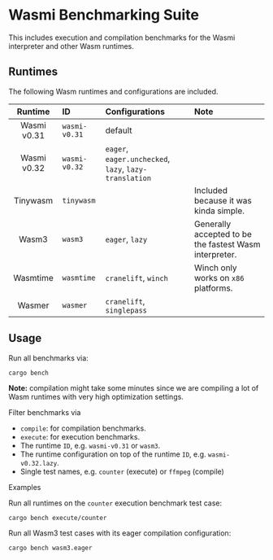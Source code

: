 # Wasmi Benchmarking Suite

This includes execution and compilation benchmarks for the Wasmi interpreter and other Wasm runtimes.

## Runtimes

The following Wasm runtimes and configurations are included.

| Runtime | ID | Configurations | Note |
|:-------:|:---------------|:-----|:---|
| Wasmi v0.31 | `wasmi-v0.31` | default | |
| Wasmi v0.32 | `wasmi-v0.32` | `eager`, `eager.unchecked`, `lazy`, `lazy-translation` | |
| Tinywasm | `tinywasm` | | Included because it was kinda simple. |
| Wasm3 | `wasm3` | `eager`, `lazy` | Generally accepted to be the fastest Wasm interpreter. |
| Wasmtime | `wasmtime` | `cranelift`, `winch` | Winch only works on `x86` platforms. |
| Wasmer | `wasmer` | `cranelift`, `singlepass` | |

## Usage

Run all benchmarks via:

```
cargo bench
```

**Note:** compilation might take some minutes since we are compiling a lot of Wasm runtimes with very high optimization settings.

Filter benchmarks via

- `compile`: for compilation benchmarks.
- `execute`: for execution benchmarks.
- The runtime `ID`, e.g. `wasmi-v0.31` or `wasm3`.
- The runtime configuration on top of the runtime `ID`, e.g. `wasmi-v0.32.lazy`.
- Single test names, e.g. `counter` (execute) or `ffmpeg` (compile)

Examples

Run all runtimes on the `counter` execution benchmark test case:

```
cargo bench execute/counter
```

Run all Wasm3 test cases with its eager compilation configuration:

```
cargo bench wasm3.eager
```
